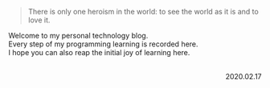 > There is only one heroism in the world: to see the world as it is and to love it.

Welcome to my personal technology blog.<br/>
Every step of my programming learning is recorded here.<br/>
I hope you can also reap the initial joy of learning here.<br/>        
                                                    <p align="right">2020.02.17</p>
